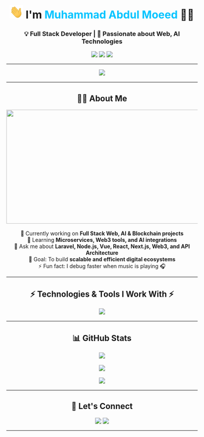 <!-- INTRO SECTION -->
<h1 align="center">
  <img src="https://raw.githubusercontent.com/ABSphreak/ABSphreak/master/gifs/Hi.gif" width="35" height="35">
  I'm <span style="color:#00C4FF;">Muhammad Abdul Moeed</span> 👨‍💻
</h1>

<h3 align="center">
  💡 Full Stack Developer | 🚀 Passionate about Web, AI Technologies
</h3>

<p align="center">
  <a href="https://github.com/MuhammadAbdulMoeed"><img src="https://img.shields.io/github/followers/MuhammadAbdulMoeed?label=Followers&style=social"></a>
  <a href="https://github.com/MuhammadAbdulMoeed?tab=stars"><img src="https://img.shields.io/github/stars/MuhammadAbdulMoeed?label=Stars&style=social"></a>
  <a href="mailto:muhammadabdulmoeed013@gmail.com"><img src="https://img.shields.io/badge/Email-Contact-blue?style=flat&logo=gmail"></a>
</p>

---

<p align="center">
  <img src="https://readme-typing-svg.herokuapp.com?font=Fira+Code&weight=500&size=22&duration=2500&pause=1000&color=00C4FF&center=true&vCenter=true&width=550&lines=Full+Stack+Developer;MERN+%7C+Laravel+%7C+Next.js;AI+%26+Automation+Lover;Open+Source+Contributor" />
</p>

---

<!-- ABOUT ME SECTION -->
<h2 align="center">👨‍💻 About Me</h2>

<p align="center">
  <img src="https://media.giphy.com/media/v1.Y2lkPTc5MGI3NjExdmpsMmdzdXVrYmU3M2dkYjU5aGZ1MzVsdmhpM3R0bXo3a2IzazA2YSZlcD12MV9naWZzX3NlYXJjaCZjdD1n/f3iwJFOVOwuy7K6FFw/giphy.gif" width="600" height="300">
</p>

<p align="center">
  🔭 Currently working on <b>Full Stack Web, AI & Blockchain projects</b><br>
  🌱 Learning <b>Microservices, Web3 tools, and AI integrations</b><br>
  💬 Ask me about <b>Laravel, Node.js, Vue, React, Next.js, Web3, and API Architecture</b><br>
  🎯 Goal: To build <b>scalable and efficient digital ecosystems</b><br>
  ⚡ Fun fact: I debug faster when music is playing 🎧  
</p>

---

<!-- TECHNOLOGIES SECTION -->
<h2 align="center">⚡ Technologies & Tools I Work With ⚡</h2>

<p align="center">
  <img src="https://skillicons.dev/icons?i=php,laravel,nodejs,express,react,nextjs,vue,nuxtjs,js,bootstrap,tailwind,wordpress,github,docker,aws,sass,linux,figma,postman,swagger,postgresql,mongodb&perline=10" />
</p>

---

<h2 align="center">📊 GitHub Stats</h2>

<p align="center">
  <img src="https://github-readme-streak-stats.herokuapp.com?user=MuhammadAbdulMoeed&theme=tokyonight&hide_border=true" />
</p>
<p align="center">
  <img src="https://github-readme-stats.vercel.app/api?username=MuhammadAbdulMoeed&show_icons=true&theme=tokyonight&hide_border=true" />
</p>
<p align="center">
  <img src="https://github-readme-stats.vercel.app/api/top-langs/?username=MuhammadAbdulMoeed&layout=compact&theme=tokyonight&hide_border=true" />
</p>

---

<h2 align="center">🚀 Let's Connect</h2>

<p align="center">
  <a href="mailto:muhammadabdulmoeed013@gmail.com"><img src="https://img.shields.io/badge/Gmail-D14836?style=for-the-badge&logo=gmail&logoColor=white"></a>
  <a href="https://your-portfolio-link.com"><img src="https://img.shields.io/badge/Portfolio-24292E?style=for-the-badge&logo=githubpages&logoColor=white"></a>
</p>

---
